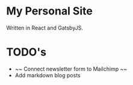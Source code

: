 # My Personal Site

Written in React and GatsbyJS.

# TODO's

-   ~~ Connect newsletter form to Mailchimp ~~
-   Add markdown blog posts

